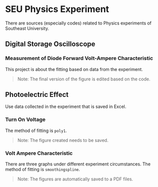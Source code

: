 # SEU Physics Experiment
There are sources (especially codes) related to Physics experiments of Southeast University.

## Digital Storage Oscilloscope
### Measurement of Diode Forward Volt-Ampere Characteristic
This project is about the fitting based on data from the experiment.
> Note: The final version of the figure is edited based on the code.

## Photoelectric Effect
Use data collected in the experiment that is saved in Excel.
### Turn On Voltage
The method of fitting is `poly1`.
> Note: The figure created needs to be saved.
### Volt Ampere Characteristic
There are three graphs under different experiment circumstances.
The method of fitting is `smoothingspline`.
> Note: The figures are automatically saved to a PDF files.
